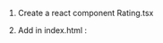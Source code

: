 1. Create a react component Rating.tsx

2. Add in index.html :
   <link
     rel="stylesheet"
     href="https://cdn.jsdelivr.net/npm/@fortawesome/fontawesome-free@5.15.4/css/all.min.css"
   />
